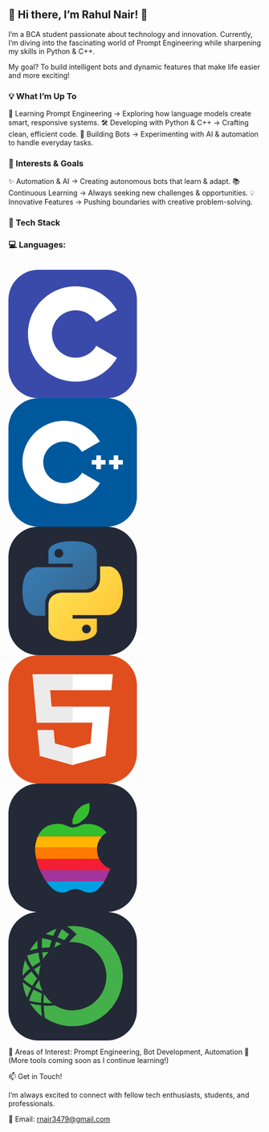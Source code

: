 <h2>🚀 Hi there, I’m Rahul Nair! 👋</h3>

I’m a BCA student passionate about technology and innovation. Currently, I’m diving into the fascinating world of Prompt Engineering while sharpening my skills in Python & C++.

My goal? To build intelligent bots and dynamic features that make life easier and more exciting!

<h3>💡 What I’m Up To</h3>

🎯 Learning Prompt Engineering → Exploring how language models create smart, responsive systems.
🛠 Developing with Python & C++ → Crafting clean, efficient code.
🤖 Building Bots → Experimenting with AI & automation to handle everyday tasks.

<h3>🚀 Interests & Goals</h3>

✨ Automation & AI → Creating autonomous bots that learn & adapt.
📚 Continuous Learning → Always seeking new challenges & opportunities.
💡 Innovative Features → Pushing boundaries with creative problem-solving.

<h3>🔧 Tech Stack</h3>

<h3>💻 Languages:</h3><br>
<svg width="256" height="256" viewBox="0 0 256 256" fill="none" xmlns="http://www.w3.org/2000/svg">
<rect width="256" height="256" rx="60" fill="#394AAB"/>
<path d="M134.001 33C169.144 33 199.828 52.0863 216.262 80.4561L216.102 80.183L174.753 103.991C166.607 90.1977 151.672 80.8892 134.54 80.6975L134.001 80.6945C107.875 80.6945 86.6945 101.874 86.6945 127.999C86.6945 136.543 88.9723 144.552 92.9335 151.469C101.088 165.704 116.416 175.306 134.001 175.306C151.693 175.306 167.109 165.582 175.222 151.195L175.025 151.54L216.311 175.458C200.057 203.588 169.794 222.615 135.059 222.994L134.001 223C98.746 223 67.9753 203.796 51.582 175.276C43.5791 161.353 39 145.212 39 127.999C39 75.5334 81.5323 33 134.001 33Z" fill="white"/>
</svg>
<svg xmlns="http://www.w3.org/2000/svg" width="256" height="256" fill="none" viewBox="0 0 256 256"><rect width="256" height="256" fill="#00599C" rx="60"/><path fill="#fff" d="M110.759 210.517C65.1254 210.517 28 173.392 28 127.759C28 82.1254 65.1254 45 110.759 45C140.204 45 167.667 60.8458 182.427 86.3533L146.611 107.079C139.224 94.3111 125.485 86.3793 110.759 86.3793C87.9416 86.3793 69.3793 104.942 69.3793 127.759C69.3793 150.575 87.9416 169.138 110.759 169.138C125.486 169.138 139.225 161.206 146.613 148.436L182.429 169.161C167.669 194.671 140.206 210.517 110.759 210.517Z"/><path fill="#fff" d="M193.517 123.161H184.321V113.965H175.127V123.161H165.931V132.356H175.127V141.552H184.321V132.356H193.517V123.161Z"/><path fill="#fff" d="M228 123.161H218.804V113.965H209.61V123.161H200.414V132.356H209.61V141.552H218.804V132.356H228V123.161Z"/></svg>
<svg xmlns="http://www.w3.org/2000/svg" width="256" height="256" fill="none" viewBox="0 0 256 256"><rect width="256" height="256" fill="#242938" rx="60"/><path fill="url(#paint0_linear_2_47)" d="M127.279 29C76.5066 29 79.6772 51.018 79.6772 51.018L79.7338 73.8284H128.185V80.6772H60.4893C60.4893 80.6772 28 76.9926 28 128.222C28 179.452 56.3573 177.636 56.3573 177.636H73.2812V153.863C73.2812 153.863 72.369 125.506 101.186 125.506H149.24C149.24 125.506 176.239 125.942 176.239 99.4123V55.5461C176.239 55.5461 180.338 29 127.279 29ZM100.563 44.339C105.384 44.339 109.28 48.2351 109.28 53.0556C109.28 57.8761 105.384 61.7723 100.563 61.7723C95.7426 61.7723 91.8465 57.8761 91.8465 53.0556C91.8465 48.2351 95.7426 44.339 100.563 44.339Z"/><path fill="url(#paint1_linear_2_47)" d="M128.721 227.958C179.493 227.958 176.323 205.941 176.323 205.941L176.266 183.13H127.815V176.281H195.511C195.511 176.281 228 179.966 228 128.736C228 77.5062 199.643 79.323 199.643 79.323H182.719V103.096C182.719 103.096 183.631 131.453 154.814 131.453H106.76C106.76 131.453 79.7607 131.016 79.7607 157.546V201.412C79.7607 201.412 75.6615 227.958 128.721 227.958ZM155.437 212.619C150.616 212.619 146.72 208.723 146.72 203.903C146.72 199.082 150.616 195.186 155.437 195.186C160.257 195.186 164.154 199.082 164.154 203.903C164.154 208.723 160.257 212.619 155.437 212.619Z"/><defs><linearGradient id="paint0_linear_2_47" x1="47.22" x2="146.333" y1="46.896" y2="145.02" gradientUnits="userSpaceOnUse"><stop stop-color="#387EB8"/><stop offset="1" stop-color="#366994"/></linearGradient><linearGradient id="paint1_linear_2_47" x1="108.056" x2="214.492" y1="109.905" y2="210.522" gradientUnits="userSpaceOnUse"><stop stop-color="#FFE052"/><stop offset="1" stop-color="#FFC331"/></linearGradient></defs></svg><br>
<svg xmlns="http://www.w3.org/2000/svg" width="256" height="256" fill="none" viewBox="0 0 256 256"><rect width="256" height="256" fill="#E14E1D" rx="60"/><path fill="#fff" d="M48 38L56.6098 134.593H167.32L163.605 176.023L127.959 185.661L92.38 176.037L90.0012 149.435H57.9389L62.5236 200.716L127.951 218.888L193.461 200.716L202.244 102.655H85.8241L82.901 69.9448H205.041H205.139L208 38H48Z"/><path fill="#EBEBEB" d="M128 38H48L56.6098 134.593H128V102.655H85.8241L82.901 69.9448H128V38Z"/><path fill="#EBEBEB" d="M128 185.647L127.959 185.661L92.38 176.037L90.0012 149.435H57.9388L62.5236 200.716L127.951 218.888L128 218.874V185.647Z"/></svg>
<svg width="256" height="256" viewBox="0 0 256 256" fill="none" xmlns="http://www.w3.org/2000/svg">
<g clip-path="url(#clip0_33_740)">
<path d="M196 0H60C26.8629 0 0 26.8629 0 60V196C0 229.137 26.8629 256 60 256H196C229.137 256 256 229.137 256 196V60C256 26.8629 229.137 0 196 0Z" fill="#242938"/>
<path fill-rule="evenodd" clip-rule="evenodd" d="M191.072 195.009C187.802 200.396 184.532 204.435 180.588 208.185C176.164 212.129 174.914 215.591 164.718 216.939C157.505 218.286 151.253 215.591 148.848 214.534C141.634 211.167 137.882 210.11 133.555 210.11C129.323 210.11 125.764 211.168 118.646 214.438C116.434 215.591 110.471 218.189 103.161 216.843C95.6587 215.496 91.8113 212.611 89.022 210.206C83.251 205.109 78.9228 200.299 74.9792 194.721L191.072 195.009Z" fill="#00A0E2"/>
<path fill-rule="evenodd" clip-rule="evenodd" d="M58.7255 105.27C62.0919 97.6719 66.5163 92.5741 70.9407 89.0154C82.1942 79.7818 100.565 79.2047 109.029 81.4169C115.955 83.1482 120.86 87.3802 128.651 87.3802C136.826 87.3802 141.538 83.2444 147.984 81.4169C156.448 79.3009 174.915 79.9741 186.938 89.2077C190.497 91.9009 193.765 95.5558 195.593 97.5757C191.266 100.75 188.668 103.058 186.552 105.27H58.7255Z" fill="#34BE2D"/>
<path fill-rule="evenodd" clip-rule="evenodd" d="M186.553 105.27C184.533 107.482 183.091 109.599 181.455 112.58C179.533 116.043 177.223 120.756 176.646 127.873H53.0508C53.147 126.719 53.2431 125.469 53.4355 124.218C54.5897 116.62 56.4172 110.368 58.7256 105.27H186.553Z" fill="#FFB400"/>
<path fill-rule="evenodd" clip-rule="evenodd" d="M176.646 127.873C176.55 130.052 176.55 132.235 176.646 134.414C176.935 139.704 178.762 145.571 181.167 150.284L55.4553 149.995C53.724 142.397 52.7622 134.606 53.0507 127.873H176.646Z" fill="#FF7A00"/>
<path fill-rule="evenodd" clip-rule="evenodd" d="M181.166 150.284C182.15 152.325 183.342 154.259 184.724 156.055C192.996 166.635 196.555 166.635 202.999 169.906C202.52 171.058 202.135 172.118 201.653 173.08L62.7653 172.791C60.0721 166.924 57.2828 158.652 55.4553 149.996L181.166 150.284Z" fill="#F41E34"/>
<path fill-rule="evenodd" clip-rule="evenodd" d="M201.653 173.08C197.614 182.506 194.343 189.429 191.072 195.009L74.9805 194.721C71.1332 189.046 67.6706 182.793 63.7271 175.002C63.4385 174.329 63.0538 173.559 62.7653 172.791L201.653 173.08Z" fill="#A2359C"/>
<path fill-rule="evenodd" clip-rule="evenodd" d="M161.352 52.658C160.679 57.4672 158.274 63.6229 154.427 67.5664C150.289 71.9909 143.846 76.8 139.998 79.2046C137.882 80.5512 132.399 80.7435 127.88 81.2245C127.303 77.1848 127.207 73.7222 128.457 69.971C130.092 65.5466 132.21 59.1985 135.575 54.7741C139.711 49.2916 144.424 45.5405 147.021 44.1939C150.484 42.4626 156.255 39.8656 161.256 39C161.449 43.4244 162.123 48.426 161.352 52.658Z" fill="#34BE2D"/>
</g>
<defs>
<clipPath id="clip0_33_740">
<rect width="256" height="256" fill="white"/>
</clipPath>
</defs>
</svg>
<svg width="256" height="256" viewBox="0 0 256 256" fill="none" xmlns="http://www.w3.org/2000/svg">
<rect width="256" height="256" rx="60" fill="#242938"/>
<path fill-rule="evenodd" clip-rule="evenodd" d="M128.217 28C124.394 28 120.571 28.2931 116.977 28.5862C122.325 32.222 127.366 36.2879 132.053 40.7437L135.876 44.2992L132.053 48.1223C128.68 51.2594 125.522 54.6184 122.597 58.177V58.4701C122.072 59.0326 121.578 59.624 121.119 60.2415C123.477 59.9976 125.847 59.8997 128.217 59.9484C146.089 60.1931 163.146 67.4644 175.697 80.1891C188.25 92.9138 195.286 110.069 195.286 127.942C195.286 145.816 188.25 162.97 175.697 175.696C163.146 188.42 146.089 195.691 128.217 195.936C115.678 196.009 103.375 192.522 92.7386 185.881C87.6368 186.471 82.5055 186.769 77.3698 186.773C74.9996 186.824 72.6286 186.722 70.2715 186.467C70.5453 194.48 71.2386 202.473 72.3488 210.413C88.7999 221.666 108.285 227.649 128.217 227.566C141.321 227.566 154.296 224.985 166.402 219.97C178.509 214.956 189.509 207.606 198.774 198.34C208.04 189.074 215.39 178.074 220.404 165.968C225.419 153.862 228 140.886 228 127.783C228 114.679 225.419 101.704 220.404 89.5977C215.39 77.4915 208.04 66.4915 198.774 57.2258C189.509 47.96 178.509 40.6101 166.402 35.5955C154.296 30.581 141.321 28 128.217 28ZM74.1191 43.9627C80.9446 39.5324 88.2891 35.9586 95.9871 33.3217C93.4723 37.9293 91.1967 42.6635 89.1694 47.5055C84.2228 46.044 79.1982 44.8612 74.1191 43.9627ZM68.5092 80.2438C72.4996 79.9774 76.2913 79.7244 80.3256 79.7244C76.1448 83.7231 72.5611 88.3025 69.6846 93.3219C68.6107 89.0455 67.8189 84.7034 67.3143 80.3233L68.5092 80.2438ZM64.9568 180.54V181.126L64.0647 180.858C56.4582 180.216 48.9332 178.829 41.5976 176.717L41.0114 176.424L41.3045 175.825C43.5735 168.753 46.3372 161.85 49.5752 155.167L49.8811 154.568L50.4672 154.861C55.4405 157.701 60.5717 160.254 65.8361 162.507L66.4351 162.801V163.387C65.488 169.056 64.9937 174.792 64.9568 180.54ZM64.9565 186.438V185.851H64.3576C57.8892 185.178 51.4703 184.093 45.1401 182.602L43.3688 182.308L44.2608 183.787C50.0508 192.488 57.1277 200.262 65.2496 206.84L66.4348 208.025V205.948C65.5317 199.482 65.038 192.965 64.9565 186.438ZM121.118 44.8437C119.054 46.9209 116.976 49.2784 114.912 51.6488C114.657 51.9418 113.141 53.7132 111.356 56.0963C107.225 54.1327 102.99 52.4424 98.793 50.7671L98.0646 50.4764C100.399 44.753 103.164 39.2149 106.335 33.9096C111.452 37.2922 116.386 40.9419 121.118 44.8437ZM47.2177 108.706L47.5108 109.292L48.0971 109C52.7506 105.675 57.5881 102.616 62.5866 99.8368L63.1728 99.5434V98.9447C61.6406 93.2306 60.5541 87.4062 59.9231 81.5241V80.9251H59.3369C51.9832 82.2664 44.76 84.245 37.7492 86.8382L37.163 87.1313L37.4561 87.7303C39.7948 95.113 43.0758 102.163 47.2177 108.706ZM45.4458 118.751L46.032 118.165L46.3888 119.006C49.6031 123.521 53.0574 127.86 56.7367 132.004L57.0298 132.298L56.7367 132.896C53.4928 137.246 50.5139 141.786 47.8161 146.494L47.523 147.08L46.9368 146.787C41.168 142.989 35.6356 138.844 30.3701 134.375L29.7711 133.776L30.3701 133.24C35.0214 128.036 40.0612 123.192 45.4458 118.751ZM85.347 181.426H87.1183L85.6401 180.24C80.2795 175.914 75.6831 170.719 72.0426 164.872V164.578L70.8701 163.98V164.872C70.1661 170.068 69.7704 175.302 69.6849 180.546V181.132H70.2711C71.4563 181.132 72.6383 181.206 73.8203 181.279C75.0023 181.353 76.1842 181.426 77.3694 181.426H85.347ZM86.2388 56.3838C84.5482 61.1196 83.1648 65.9595 82.097 70.8734C76.9618 70.8568 71.83 71.1419 66.7282 71.7272C66.3885 65.2244 66.4864 58.7062 67.0213 52.2166C73.5168 53.1535 79.9385 54.546 86.2388 56.3838ZM91.5527 70.5573C95.9752 67.8824 100.628 65.6092 105.456 63.7649C102.013 62.0385 98.4531 60.5566 94.8024 59.3301C93.6299 62.8728 92.4448 66.7214 91.5527 70.5573ZM44.5669 151.617H45.1403L44.8599 152.79C42.1945 158.179 39.8249 163.71 37.7617 169.357L37.1755 170.835L36.5893 169.357C32.4989 160.568 29.8031 151.195 28.599 141.576L28.3059 139.791L29.7842 140.976C34.5161 144.787 39.4509 148.34 44.5669 151.617ZM57.8585 56.9694C51.9156 62.8914 46.7511 69.5462 42.4896 76.7731C47.4731 75.3059 52.7578 74.1399 58.0324 72.9763L58.1516 72.95C57.8585 67.6104 57.8585 62.2962 57.8585 56.9694ZM60.8149 125.256V127.027L59.9738 125.536C57.7314 123.072 55.665 120.262 53.6354 117.503C52.9893 116.625 52.3463 115.751 51.7032 114.895L50.8111 114.297L51.4101 114.003C55.0802 111.446 58.7502 109.172 62.4203 106.897L62.8794 106.612L64.3576 105.733L63.7714 107.517C62.0232 113.277 61.0295 119.24 60.8149 125.256ZM61.6945 137.382L61.4014 135.61L60.5221 137.089C57.8587 140.912 55.1953 145.066 52.8759 149.208L52.57 149.794L53.169 150.087C57.1838 152.392 61.4878 154.408 65.7998 156.427L66.1675 156.6L67.6458 157.186L67.0596 155.708C64.385 149.894 62.5774 143.72 61.6945 137.382ZM42.7827 113.085L42.1837 113.379C37.3555 116.984 32.9898 121.169 29.1852 125.842L28 127.027V125.256C28.2237 115.715 29.8159 106.256 32.7279 97.1686L33.3269 95.3971L33.9131 96.8752C36.4792 102.235 39.3425 107.446 42.4896 112.487L42.7827 113.085Z" fill="#43B049"/>
</svg>


🤖 Areas of Interest: Prompt Engineering, Bot Development, Automation
🚀 (More tools coming soon as I continue learning!)

📫 Get in Touch!

I’m always excited to connect with fellow tech enthusiasts, students, and professionals.

📧 Email: rnair3479@gmail.com
